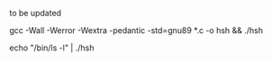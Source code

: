 
to be updated

gcc -Wall -Werror -Wextra -pedantic -std=gnu89 *.c -o hsh && ./hsh

echo "/bin/ls -l" | ./hsh
